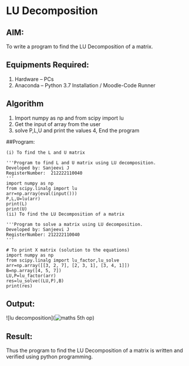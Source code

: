 # LU Decomposition 

## AIM:
To write a program to find the LU Decomposition of a matrix.

## Equipments Required:
1. Hardware – PCs
2. Anaconda – Python 3.7 Installation / Moodle-Code Runner

## Algorithm
1. Import numpy as np and from scipy import lu
2. Get the input of array from the user
3. solve P,L,U and print the values
4, End the program

##Program:
```
(i) To find the L and U matrix

'''Program to find L and U matrix using LU decomposition.
Developed by: Sanjeevi J
RegisterNumber:  212222110040
'''
import numpy as np
from scipy.linalg import lu
arr=np.array(eval(input()))
P,L,U=lu(arr)
print(L)
print(U)
(ii) To find the LU Decomposition of a matrix

'''Program to solve a matrix using LU decomposition.
Developed by: Sanjeevi J
RegisterNumber: 212222110040
'''

# To print X matrix (solution to the equations)
import numpy as np
from scipy.linalg import lu_factor,lu_solve
arr=np.array([[3, 2, 7], [2, 3, 1], [3, 4, 1]])
B=np.array([4, 5, 7])
LU,P=lu_factor(arr)
res=lu_solve((LU,P),B)
print(res)

```
## Output:
![lu decomposition](![maths 5th op](https://github.com/sanjeevi00/LU-Decomposition/assets/121484976/178b7f55-ef55-4926-9688-24cbbda15dce))


## Result:
Thus the program to find the LU Decomposition of a matrix is written and verified using python programming.

